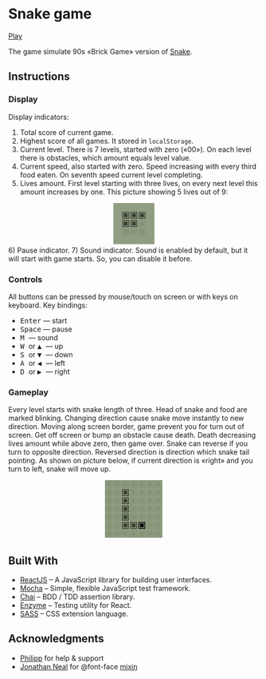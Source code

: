 # Snake game

[Play](https://whtalx.github.io/react-snek/)

The game simulate 90s «Brick Game» version of [Snake](https://en.wikipedia.org/wiki/Snake_(video_game_genre)).

## Instructions

### Display

Display indicators:
1) Total score of current game.
2) Highest score of all games. It stored in `localStorage`.
3) Current level. There is 7 levels, started with zero («00»). On each level there is obstacles, which amount equals level value.
4) Current speed, also started with zero. Speed increasing with every third food eaten. On seventh speed current level completing.
5) Lives amount. First level starting with three lives, on every next level this amount increases by one. This picture showing 5 lives out of 9:
<div align="center"><img src="./images/lives.svg" /></div>
6) Pause indicator.
7) Sound indicator. Sound is enabled by default, but it will start with game starts. So, you can disable it before.

### Controls

All buttons can be pressed by mouse/touch on screen or with keys on keyboard.
Key bindings:
* <kbd>Enter</kbd> — start
* <kbd>Space</kbd> — pause
* <kbd> M </kbd> — sound
* <kbd> W </kbd> or <kbd> ▲ </kbd> — up
* <kbd> S </kbd> or <kbd> ▼ </kbd> — down
* <kbd> A </kbd> or <kbd> ◀ </kbd> — left
* <kbd> D </kbd> or <kbd> ▶ </kbd> — right

### Gameplay

Every level starts with snake length of three. Head of snake and food are marked blinking.
Changing direction cause snake move instantly to new direction.
Moving along screen border, game prevent you for turn out of screen.
Get off screen or bump an obstacle cause death.
Death decreasing lives amount while above zero, then game over.
Snake can reverse if you turn to opposite direction. Reversed direction is direction which snake tail pointing. As shown on picture below, if current direction is «right» and you turn to left, snake will move up.
<div align="center"><img src="./images/reverse.svg" /></div>

## Built With

* [ReactJS](https://reactjs.org/) – A JavaScript library for building user interfaces.
* [Mocha](https://mochajs.org/) – Simple, flexible JavaScript test framework.
* [Chai](https://www.chaijs.com/) – BDD / TDD assertion library.
* [Enzyme](https://airbnb.io/enzyme/) – Testing utility for React.
* [SASS](https://sass-lang.com/) – CSS extension language.

## Acknowledgments

* [Philipp](https://github.com/psr1919plus21) for help & support
* [Jonathan Neal](https://gist.github.com/jonathantneal) for @font-face [mixin](https://gist.github.com/jonathantneal/d0460e5c2d5d7f9bc5e6)